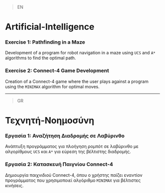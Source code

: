 >EN
# Artificial-Intelligence

### Exercise 1: Pathfinding in a Maze
Development of a program for robot navigation in a maze using `UCS` and `A*` algorithms to find the optimal path.

### Exercise 2: Connect-4 Game Development
Creation of a Connect-4 game where the user plays against a program using the `MINIMAX` algorithm for optimal moves.

---
>GR
# Τεχνητή-Νοημοσύνη

### Εργασία 1: Αναζήτηση Διαδρομής σε Λαβύρινθο
Ανάπτυξη προγράμματος για πλοήγηση ρομπότ σε λαβύρινθο με αλγορίθμους `UCS` και `A*` για εύρεση της βέλτιστης διαδρομής.

### Εργασία 2: Κατασκευή Παιγνίου Connect-4
Δημιουργία παιχνιδιού Connect-4, όπου ο χρήστης παίζει εναντίον προγράμματος που χρησιμοποιεί αλγόριθμο `MINIMAX` για βέλτιστες κινήσεις.
